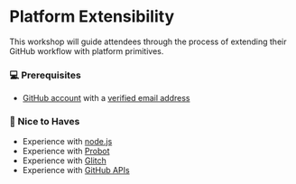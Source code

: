 # Platform Extensibility 

This workshop will guide attendees through the process of extending their GitHub workflow with platform primitives.

### :computer: Prerequisites

* [GitHub account](https://github.com/join) with a [verified email address](https://help.github.com/en/articles/verifying-your-email-address)

### :space_invader: Nice to Haves

* Experience with [node.js](https://nodejs.dev/)
* Experience with [Probot](https://probot.github.io/docs/) 
* Experience with [Glitch](https://glitch.com/)
* Experience with [GitHub APIs](https://developer.github.com/) 
